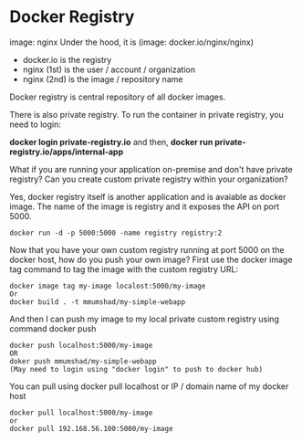# Docker Registry

image: nginx    Under the hood, it is \(image: docker.io/nginx/nginx\) 

* docker.io is the registry 
* nginx \(1st\) is the user / account / organization 
* nginx \(2nd\) is the image / repository name

Docker registry is central repository of all docker images.

There is also private registry. To run the container in private registry, you need to login:

**docker login private-registry.io** and then, **docker run private-registry.io/apps/internal-app**

What if you are running your application on-premise and don't have private registry? Can you create custom private registry within your organization?

Yes, docker registry itself is another application and is avaiable as docker image. The name of the image is registry and it exposes the API on port 5000.

```text
docker run -d -p 5000:5000 -name registry registry:2
```

Now that you have your own custom registry running at port 5000 on the docker host, how do you push your own image? First use the docker image tag command to tag the image with the custom registry URL:

```text
docker image tag my-image localost:5000/my-image
Or
docker build . -t mmumshad/my-simple-webapp
```

And then I can push my image to my local private custom registry using command docker push

```text
docker push localhost:5000/my-image
OR
doker push mmumshad/my-simple-webapp
(May need to login using "docker login" to push to docker hub)
```

You can pull using docker pull localhost or IP / domain name of my docker host

```text
docker pull localhost:5000/my-image 
or
docker pull 192.168.56.100:5000/my-image
```

